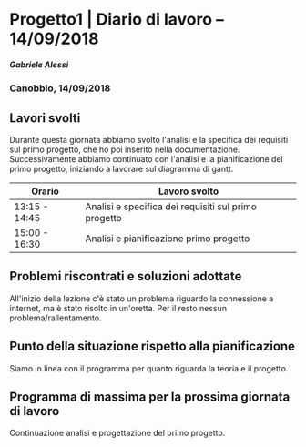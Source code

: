 # Progetto1 | Diario di lavoro – 14/09/2018

##### Gabriele Alessi

### Canobbio, 14/09/2018

## Lavori svolti

Durante questa giornata abbiamo svolto l&#39;analisi e la specifica dei requisiti sul primo progetto, che ho poi inserito nella documentazione. Successivamente abbiamo continuato con l&#39;analisi e la pianificazione del primo progetto, iniziando a lavorare sul diagramma di gantt.

| Orario | Lavoro svolto |
| --- | --- |
| 13:15 - 14:45 | Analisi e specifica dei requisiti sul primo progetto |
| 15:00 - 16:30 | Analisi e pianificazione primo progetto |

## Problemi riscontrati e soluzioni adottate

All&#39;inizio della lezione c&#39;è stato un problema riguardo la connessione a internet, ma è stato risolto in un&#39;oretta. Per il resto nessun problema/rallentamento.

## Punto della situazione rispetto alla pianificazione

Siamo in linea con il programma per quanto riguarda la teoria e il progetto.

## Programma di massima per la prossima giornata di lavoro

Continuazione analisi e progettazione del primo progetto.